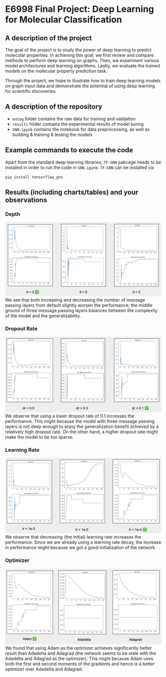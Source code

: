 # E6998 Final Project: Deep Learning for Molecular Classification
## A description of the project 
The goal of the project is to study the power of deep learning to predict molecular properties. In achieving this goal, we first review and compare methods to perform deep learning on graphs. Then, we experiment various model architectures and learning algorithms. Lastly, we evaluate the trained models on the molecular property prediction task. 

Through the project, we hope to illustrate how to train deep learning models on graph input data and demonstrate the potential of using deep learning for scientific discoveries. 

## A description of the repository 
- `mutag` folder contains the raw data for training and validation
- `results` folder contains the experimental results of model tuning 
- `GNN.ipynb` contains the notebook for data preprocessing, as well as building & training & testing the models 

## Example commands to execute the code 
Apart from the standard deep learning libraries, `TF-GNN` pakcage needs to be installed in order to run the code in `GNN.ipynb`. `TF-GNN` can be installed via 
```
pip install tensorflow_gnn
``` 
## Results (including charts/tables) and your observations
### Depth
![](results/depth.png)
We see that both increasing and decreasing the number of message passing layers from default slightly worsen the performance; the middle ground of three message passing layers balances between the complexity of the model and the generalizability. 
### Dropout Rate
![](results/dropout.png)
We observe that using a lower dropout rate of 0.1 increases the performance. This might because the model with three message passing layers is not deep enough to enjoy the generalization benefit achieved by a relatively high dropout rate. On the other hand, a higher dropout rate might make the model to be too sparse. 
### Learning Rate
![](results/lr.png)
We observe that decreasing (the initial) learning rate increases the performance. Since we are already using a learning rate decay, the increase in performance might because we got a good initialization of the network. 
### Optimizer
![](results/optimizer.png)
We found that using Adam as the optimizer achieves significantly better result than Adadelta and Adagrad (the network seems to be stale with the Adadelta and Adagrad as the optimizer). This might because Adam uses both the first and second moments of the gradients and hence is a better optimizer over Adadelta and Adagrad. 

